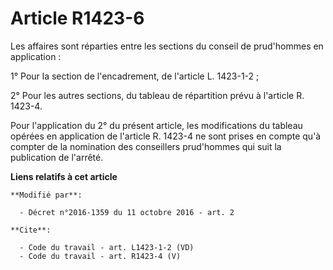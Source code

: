 # Article R1423-6

Les affaires sont réparties entre les sections du conseil de prud'hommes en application : 

1° Pour la section de l'encadrement, de l'article L. 1423-1-2 ; 

2° Pour les autres sections, du tableau de répartition prévu à l'article R. 1423-4. 

Pour l'application du 2° du présent article, les modifications du tableau opérées en application de l'article R. 1423-4 ne
sont prises en compte qu'à compter de la nomination des conseillers prud'hommes qui suit la publication de l'arrêté.

**Liens relatifs à cet article**

	**Modifié par**:

	  - Décret n°2016-1359 du 11 octobre 2016 - art. 2

	**Cite**:

	  - Code du travail - art. L1423-1-2 (VD)
	  - Code du travail - art. R1423-4 (V)
